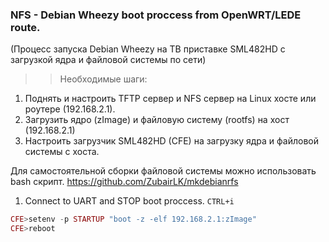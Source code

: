 ### NFS - Debian Wheezy boot proccess from OpenWRT/LEDE route.

(Процесс запуска Debian Wheezy на ТВ приставке SML482HD с загрузкой ядра и файловой системы по сети)

>> Необходимые шаги:
1) Поднять и настроить TFTP сервер и NFS сервер на Linux хосте или роутере (192.168.2.1).
2) Загрузить ядро (zImage) и файловую систему (rootfs) на хост (192.168.2.1)
3) Настроить загрузчик SML482HD (CFE) на загрузку ядра и файловой системы с хоста.







Для самостоятельной сборки файловой системы можно использовать bash скрипт.
https://github.com/ZubairLK/mkdebianrfs



1) Connect to UART and STOP boot proccess.
`CTRL+i`


```php
CFE>setenv -p STARTUP "boot -z -elf 192.168.2.1:zImage"
CFE>reboot
``` 

